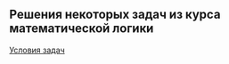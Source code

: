 ## Решения некоторых задач из курса математической логики

[Условия задач](https://github.com/tplaymeow/math-logic/blob/main/tasks/ml-stepik-2021.pdf)
